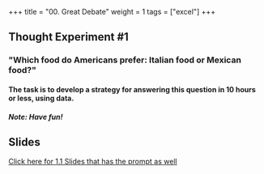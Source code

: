 +++
title = "00. Great Debate"
weight = 1
tags = ["excel"] 
+++

## Thought Experiment #1 

### **"Which food do Americans prefer: Italian food or Mexican food?"**

#### The task is to develop a strategy for answering this question in 10 hours or less, using data.

##### Note: Have fun! 

## Slides 

[Click here for 1.1 Slides that has the prompt as well](https://docs.google.com/presentation/d/1ESJhuhECbf9gQRIfJ9FU-a-iZueb6lKkqSSPOqZ5SPQ/edit)



